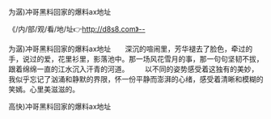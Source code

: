 为潺)冲哥黑料回家的爆料ax地址

《/内/部/观/看/地/址👉http://d8s8.com》--

为潺)冲哥黑料回家的爆料ax地址　　深沉的喧闹里，芳华褪去了脸色，牵过的手，说过的爱，花里衫里，影落池中。那一场风花雪月的事，那一句句坚韧不拔，跟着绵绵一直的江水沉入汗青的河道。
　　以不同的姿势感受着这独有的美妙，我似乎忘记了汹涌和静默的界限，怀一份平静而澎湃的心绪，感受着清晰和模糊的笑嫣。心里美滋滋的。





高快)冲哥黑料回家的爆料ax地址
